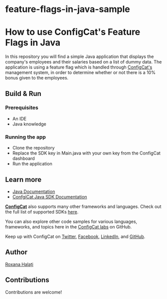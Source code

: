 # feature-flags-in-java-sample

# How to use ConfigCat's Feature Flags in Java

In this repository you will find a simple Java application that displays the company's employees and their salaries based on a list of dummy data. The application is using a feature flag which is handled through [ConfigCat's](https://configcat.com) management system, in order to determine whether or not there is a 10% bonus given to the employees.

## Build & Run

### Prerequisites

- An IDE
- Java knowledge

### Running the app

- Clone the repository
- Replace the SDK key in Main.java with your own key from the ConfigCat dashboard
- Run the application

## Learn more

- [Java Documentation](https://docs.oracle.com/en/java/)
- [ConfgiCat Java SDK Documentation](https://configcat.com/docs/sdk-reference/java/)

[**ConfigCat**](https://configcat.com) also supports many other frameworks and languages. Check out the full list of supported SDKs [here](https://configcat.com/docs/sdk-reference/overview/).

You can also explore other code samples for various languages, frameworks, and topics here in the [ConfigCat labs](https://github.com/configcat-labs) on GitHub.

Keep up with ConfigCat on [Twitter](https://twitter.com/configcat), [Facebook](https://www.facebook.com/configcat), [LinkedIn](https://www.linkedin.com/company/configcat/), and [GitHub](https://github.com/configcat).

## Author

[Roxana Halați](https://www.linkedin.com/in/roxanahalati/)

## Contributions

Contributions are welcome!
